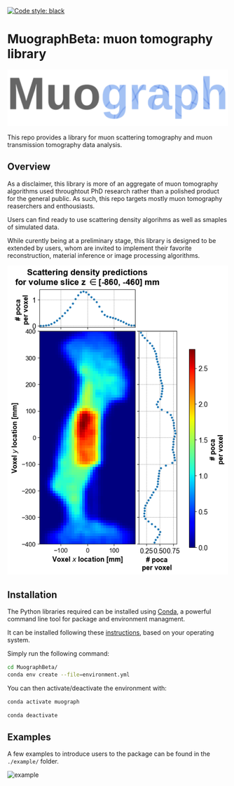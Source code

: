 [![Code style: black](https://img.shields.io/badge/code%20style-black-000000.svg)](https://github.com/psf/black)


# MuographBeta: muon tomography library

![logo](./images/muograph_logo.png)


This repo provides a library for muon scattering tomography and muon transmission tomography data analysis. 

## Overview

As a disclaimer, this library is more of an aggregate of muon tomography algorithms used throughtout PhD research rather than a polished product for the general public. As such, this repo targets mostly muon tomography reaserchers and enthousiasts.

Users can find ready to use scattering density algorihms as well as smaples of simulated data.

While curently being at a preliminary stage, this library is designed to be extended by users, whom are invited to implement their favorite reconstruction, material inference or image processing algorithms.

![image](./images/mst_image_example.png)

## Installation

The Python libraries required can be installed using [Conda](https://conda.io/projects/conda/en/latest/user-guide/getting-started.html), a powerful command line tool for package and environment managment.

It can be installed following these [instructions](https://conda.io/projects/conda/en/latest/user-guide/install/index.html), based on your operating system.

Simply run the following command:

```bash
cd MuographBeta/
conda env create --file=environment.yml
```

You can then activate/deactivate the environment with:

```bash
conda activate muograph
```

```bash
conda deactivate
```

## Examples

A few examples to introduce users to the package can be found in the `./example/` folder.

![example](./images/example_preview.png)
